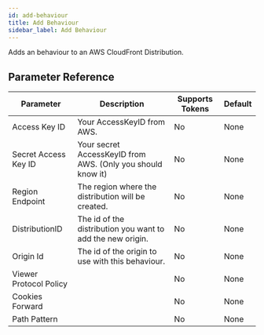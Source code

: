 ```yaml
---
id: add-behaviour
title: Add Behaviour
sidebar_label: Add Behaviour
---
```



Adds an behaviour to an AWS CloudFront Distribution.

## Parameter Reference
| Parameter | Description | Supports Tokens | Default |
| -- | -- | -- | -- |
| Access Key ID | Your AccessKeyID from AWS. | No | None |
| Secret Access Key ID | Your secret AccessKeyID from AWS. (Only you should know it) | No | None |
| Region Endpoint | The region where the distribution will be created. | No | None |
| DistributionID | The id of the distribution you want to add the new origin. | No | None |
| Origin Id | The id of the origin to use with this behaviour. | No | None |
| Viewer Protocol Policy |  | No | None |
| Cookies Forward |  | No | None |
| Path Pattern |  | No | None |
